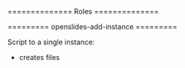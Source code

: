 ============== Roles ==============

========= openslides-add-instance =========

Script to a single instance:
- creates files
